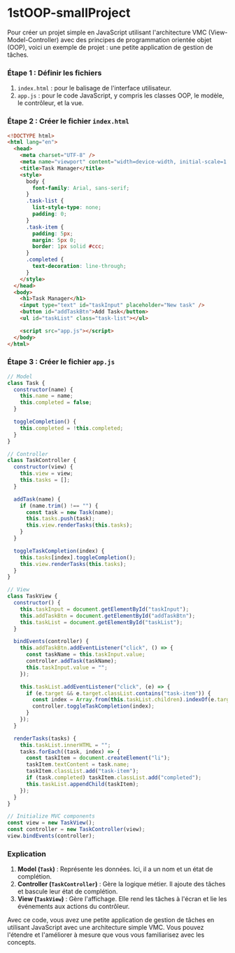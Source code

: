 # 1stOOP-smallProject

Pour créer un projet simple en JavaScript utilisant l'architecture VMC (View-Model-Controller) avec des principes de programmation orientée objet (OOP), voici un exemple de projet : une petite application de gestion de tâches.

### Étape 1 : Définir les fichiers

1. `index.html` : pour le balisage de l'interface utilisateur.
2. `app.js` : pour le code JavaScript, y compris les classes OOP, le modèle, le contrôleur, et la vue.

### Étape 2 : Créer le fichier `index.html`

```html
<!DOCTYPE html>
<html lang="en">
  <head>
    <meta charset="UTF-8" />
    <meta name="viewport" content="width=device-width, initial-scale=1.0" />
    <title>Task Manager</title>
    <style>
      body {
        font-family: Arial, sans-serif;
      }
      .task-list {
        list-style-type: none;
        padding: 0;
      }
      .task-item {
        padding: 5px;
        margin: 5px 0;
        border: 1px solid #ccc;
      }
      .completed {
        text-decoration: line-through;
      }
    </style>
  </head>
  <body>
    <h1>Task Manager</h1>
    <input type="text" id="taskInput" placeholder="New task" />
    <button id="addTaskBtn">Add Task</button>
    <ul id="taskList" class="task-list"></ul>

    <script src="app.js"></script>
  </body>
</html>
```

### Étape 3 : Créer le fichier `app.js`

```javascript
// Model
class Task {
  constructor(name) {
    this.name = name;
    this.completed = false;
  }

  toggleCompletion() {
    this.completed = !this.completed;
  }
}

// Controller
class TaskController {
  constructor(view) {
    this.view = view;
    this.tasks = [];
  }

  addTask(name) {
    if (name.trim() !== "") {
      const task = new Task(name);
      this.tasks.push(task);
      this.view.renderTasks(this.tasks);
    }
  }

  toggleTaskCompletion(index) {
    this.tasks[index].toggleCompletion();
    this.view.renderTasks(this.tasks);
  }
}

// View
class TaskView {
  constructor() {
    this.taskInput = document.getElementById("taskInput");
    this.addTaskBtn = document.getElementById("addTaskBtn");
    this.taskList = document.getElementById("taskList");
  }

  bindEvents(controller) {
    this.addTaskBtn.addEventListener("click", () => {
      const taskName = this.taskInput.value;
      controller.addTask(taskName);
      this.taskInput.value = "";
    });

    this.taskList.addEventListener("click", (e) => {
      if (e.target && e.target.classList.contains("task-item")) {
        const index = Array.from(this.taskList.children).indexOf(e.target);
        controller.toggleTaskCompletion(index);
      }
    });
  }

  renderTasks(tasks) {
    this.taskList.innerHTML = "";
    tasks.forEach((task, index) => {
      const taskItem = document.createElement("li");
      taskItem.textContent = task.name;
      taskItem.classList.add("task-item");
      if (task.completed) taskItem.classList.add("completed");
      this.taskList.appendChild(taskItem);
    });
  }
}

// Initialize MVC components
const view = new TaskView();
const controller = new TaskController(view);
view.bindEvents(controller);
```

### Explication

1. **Model (`Task`)** : Représente les données. Ici, il a un nom et un état de complétion.
2. **Controller (`TaskController`)** : Gère la logique métier. Il ajoute des tâches et bascule leur état de complétion.
3. **View (`TaskView`)** : Gère l'affichage. Elle rend les tâches à l'écran et lie les événements aux actions du contrôleur.

Avec ce code, vous avez une petite application de gestion de tâches en utilisant JavaScript avec une architecture simple VMC. Vous pouvez l'étendre et l'améliorer à mesure que vous vous familiarisez avec les concepts.
